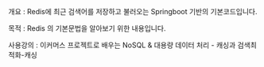 개요 : Redis에 최근 검색어를 저장하고 불러오는 Springboot 기반의 기본코드입니다. 

목적 : Redis 의 기본문법을 알아보기 위한 내용입니다. 

사용강의 : 이커머스 프로젝트로 배우는 NoSQL & 대용량 데이터 처리 - 캐싱과 검색최적화-캐싱
